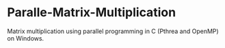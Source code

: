 # Paralle-Matrix-Multiplication
Matrix multiplication using parallel programming in C (Pthrea and OpenMP) on Windows.
